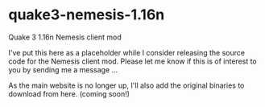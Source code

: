# quake3-nemesis-1.16n
Quake 3 1.16n Nemesis client mod

I've put this here as a placeholder while I consider releasing the source code for the Nemesis client mod. Please let me know if this is of interest to you by sending me a message ...

As the main website is no longer up, I'll also add the original binaries to download from here. (coming soon!)
